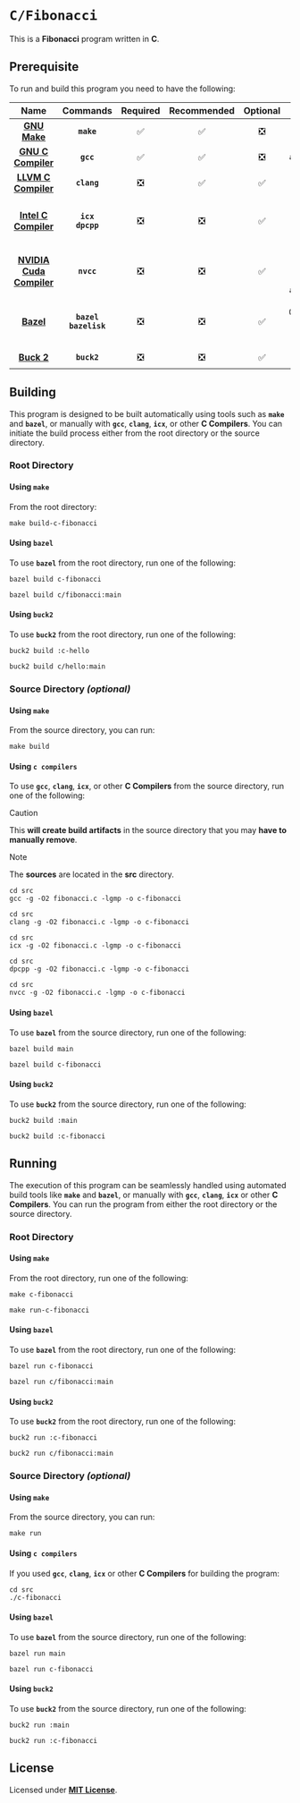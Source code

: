 # `C/Fibonacci`

This is a **Fibonacci** program written in **C**.

## Prerequisite

To run and build this program you need to have the following:

<div align="center">

| Name | Commands | Required | Recommended | Optional | Notes |
|:----:|:--------:|:--------:|:-----------:|:--------:|:-----:|
| [**GNU Make**](https://www.gnu.org/software/make/) | **`make`** | &#9989; | &#9989; | &#10062; | **`apt install make`** |
| [**GNU C Compiler**](https://gcc.gnu.org) | **`gcc`** | &#9989; | &#9989; | &#10062; | **`apt install gcc`** |
| [**LLVM C Compiler**](https://releases.llvm.org/download.html) | **`clang`** | &#10062; | &#9989; | &#9989; | **`apt install clang`** |
| [**Intel C Compiler**](https://www.intel.com/content/www/us/en/developer/tools/oneapi/dpc-compiler.html) | **`icx`**<br>**`dpcpp`** | &#10062; | &#10062; | &#9989; | **`apt install intel-basekit`**<br>or<br>**`apt install intel-hpckit`** |
| [**NVIDIA Cuda Compiler**](https://developer.nvidia.com/cuda-downloads) | **`nvcc`** | &#10062; | &#10062; | &#9989; | **`apt install nvidia-cuda-toolkit`**<br>or<br>**`apt instal cuda`** |
| [**Bazel**](https://bazel.build/) | **`bazel`**<br>**`bazelisk`** | &#10062; | &#10062; | &#9989; | **`npm install -g @bazel/bazelisk`**<br>or<br>**`apt install bazel`** |
| [**Buck 2**](https://buck2.build/docs/getting_started/) | **`buck2`** | &#10062; | &#10062; | &#9989; | **`cargo install buck2`** |

</div>

## Building

This program is designed to be built automatically using tools such as
**`make`** and **`bazel`**, or manually with **`gcc`**, **`clang`**, **`icx`**,
or other **C Compilers**. You can initiate the build process either from the
root directory or the source directory.

### Root Directory

#### Using `make`

From the root directory:

```
make build-c-fibonacci
```

#### Using `bazel`

To use **`bazel`** from the root directory, run one of the following:

```
bazel build c-fibonacci
```
```
bazel build c/fibonacci:main
```

#### Using `buck2`

To use **`buck2`** from the root directory, run one of the following:

```
buck2 build :c-hello
```
```
buck2 build c/hello:main
```

### Source Directory _(optional)_

#### Using `make`

From the source directory, you can run:

```
make build
```

#### Using `c compilers`

To use **`gcc`**, **`clang`**, **`icx`**, or other **C Compilers** from the
source directory, run one of the following:

> [!CAUTION]
> This **will create build artifacts** in the source directory that you may
> **have to manually remove**.

> [!NOTE]
> The **sources** are located in the **src** directory.

```
cd src
gcc -g -O2 fibonacci.c -lgmp -o c-fibonacci
```
```
cd src
clang -g -O2 fibonacci.c -lgmp -o c-fibonacci
```
```
cd src
icx -g -O2 fibonacci.c -lgmp -o c-fibonacci
```
```
cd src
dpcpp -g -O2 fibonacci.c -lgmp -o c-fibonacci
```
```
cd src
nvcc -g -O2 fibonacci.c -lgmp -o c-fibonacci
```

#### Using `bazel`

To use **`bazel`** from the source directory, run one of the following:

```
bazel build main
```
```
bazel build c-fibonacci
```

#### Using `buck2`

To use **`buck2`** from the source directory, run one of the following:

```
buck2 build :main
```
```
buck2 build :c-fibonacci
```

## Running

The execution of this program can be seamlessly handled using automated build
tools like **`make`** and **`bazel`**, or manually with **`gcc`**, **`clang`**,
**`icx`** or other **C Compilers**. You can run the program from either the root
directory or the source directory.

### Root Directory

#### Using `make`

From the root directory, run one of the following:

```
make c-fibonacci
```
```
make run-c-fibonacci
```

#### Using `bazel`

To use **`bazel`** from the root directory, run one of the following:

```
bazel run c-fibonacci
```
```
bazel run c/fibonacci:main
```

#### Using `buck2`

To use **`buck2`** from the root directory, run one of the following:

```
buck2 run :c-fibonacci
```
```
buck2 run c/fibonacci:main
```

### Source Directory _(optional)_

#### Using `make`

From the source directory, you can run:

```
make run
```

#### Using `c compilers`

If you used **`gcc`**, **`clang`**, **`icx`** or other **C Compilers** for
building the program:

```
cd src
./c-fibonacci
```

#### Using `bazel`

To use **`bazel`** from the source directory, run one of the following:

```
bazel run main
```
```
bazel run c-fibonacci
```

#### Using `buck2`

To use **`buck2`** from the source directory, run one of the following:

```
buck2 run :main
```
```
buck2 run :c-fibonacci
```

## License

Licensed under [**MIT License**](LICENSE).

